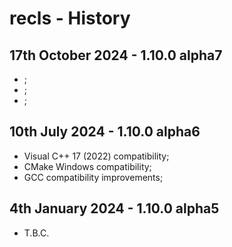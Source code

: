 # recls - History


17th October 2024 - 1.10.0 alpha7
---------------------------------

 * ;
 * ;
 * ;


10th July 2024 - 1.10.0 alpha6
-----------------------------

 * Visual C++ 17 (2022) compatibility;
 * CMake Windows compatibility;
 * GCC compatibility improvements;


4th January 2024 - 1.10.0 alpha5
--------------------------------

* T.B.C.


<!-- ########################### end of file ########################### -->

